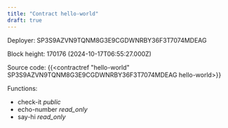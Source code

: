 ```yaml
---
title: "Contract hello-world"
draft: true
---
```

Deployer: SP3S9AZVN9TQNM8G3E9CGDWNRBY36F3T7074MDEAG


 



Block height: 170176 (2024-10-17T06:55:27.000Z)

Source code: {{<contractref "hello-world" SP3S9AZVN9TQNM8G3E9CGDWNRBY36F3T7074MDEAG hello-world>}}

Functions:

* check-it _public_
* echo-number _read_only_
* say-hi _read_only_
